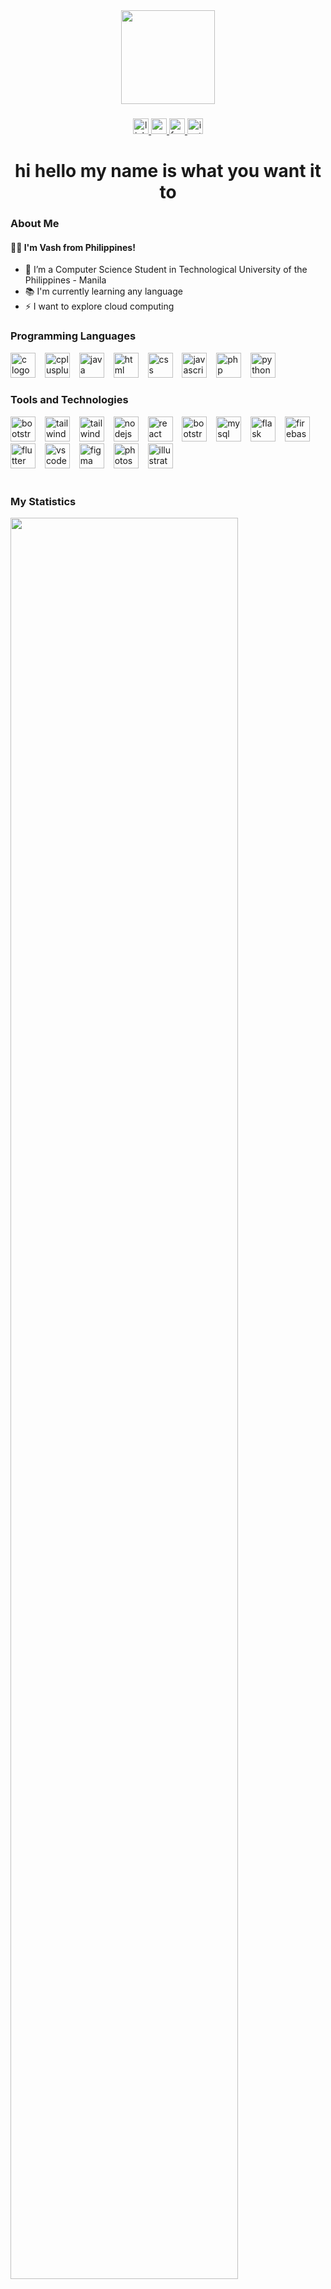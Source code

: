 <div align="center">
  <img height="150" src="https://i.pinimg.com/originals/75/d1/40/75d14065f31a2cae5d809a3b0872775b.png"  />
</div>

###

<div align="center">
  <a href="https://www.linkedin.com/in/vashti-karmelli-c/" target="_blank">
    <img src="https://img.shields.io/static/v1?message=LinkedIn&logo=linkedin&label=&color=0077B5&logoColor=white&labelColor=&style=for-the-badge" height="25" alt="linkedin logo"  />
  </a>
  <a href="https://mail.google.com/mail/u/?authuser=camuvashtikarmelli@gmail.com" target="_blank">
    <img src="https://img.shields.io/static/v1?message=Gmail&logo=gmail&label=&color=D14836&logoColor=white&labelColor=&style=for-the-badge" height="25" alt="gmail logo"  />
  </a>
  <a href="https://www.facebook.com/vashti.karmelli16" target="_blank">
    <img src="https://img.shields.io/static/v1?message=Facebook&logo=facebook&label=&color=1877F2&logoColor=white&labelColor=&style=for-the-badge" height="25" alt="facebook logo"  />
  </a>
  <a href="https://www.instagram.com/vsht_krmll/" target="_blank">
    <img src="https://img.shields.io/static/v1?message=Instagram&logo=instagram&label=&color=E4405F&logoColor=white&labelColor=&style=for-the-badge" height="25" alt="instagram logo"  />
  </a>
</div>


###

<h1 align="center">hi hello my name is what you want it to</h1>

### About Me

#### 👩‍💻 I'm Vash from Philippines!
- 🔭 I’m a Computer Science Student in Technological University of the Philippines - Manila
- 📚 I'm currently learning any language
- ⚡ I want to explore cloud computing</p>

###

### Programming Languages

<div align="left">
  <img src="https://skillicons.dev/icons?i=c" height="40" alt="c logo" title="C"/>
  <img width="7" />
  <img src="https://skillicons.dev/icons?i=cpp" height="40" alt="cplusplus logo" title="C++"/>
  <img width="7" />
  <img src="https://skillicons.dev/icons?i=java&theme=light" height="40" alt="java logo" title="Java"/>
  <img width="7" />
  <img src="https://skillicons.dev/icons?i=html" height="40" alt="html logo" title="HTML"/>
  <img width="7" />
  <img src="https://skillicons.dev/icons?i=css&theme=light" height="40" alt="css logo" title="CSS"/>
  <img width="7" />
  <img src="https://skillicons.dev/icons?i=javascript&theme=light" height="40" alt="javascript logo" title="JavaScript"/>
  <img width="7" />
  <img src="https://skillicons.dev/icons?i=php&theme=light" height="40" alt="php logo" title="PHP"/>
  <img width="7" />
  <img src="https://skillicons.dev/icons?i=python&theme=light" height="40" alt="python logo" title="Python"/>
  <img width="7" />
</div>

### Tools and Technologies

<div align="left">
  <img src="https://skillicons.dev/icons?i=bootstrap&theme=light" height="40" alt="bootstrap logo" title="Bootstrap"/>
  <img width="7" />
  <img src="https://skillicons.dev/icons?i=tailwind&theme=light" height="40" alt="tailwind logo" title="Tailwind CSS"/>
  <img width="7" />
  <img src="https://skillicons.dev/icons?i=sass&theme=light" height="40" alt="tailwind logo" title="SASS"/>
  <img width="7" />
  <img src="https://skillicons.dev/icons?i=nodejs&theme=light" height="40" alt="nodejs logo" title="Node.js"/>
  <img width="7" />
  <img src="https://skillicons.dev/icons?i=react&theme=light" height="40" alt="react logo" title="React.js"/>
  <img width="7" />
  <img src="https://skillicons.dev/icons?i=laravel&theme=light" height="40" alt="bootstrap logo" title="Bootstrap"/>
  <img width="7" />
  <img src="https://skillicons.dev/icons?i=mysql&theme=light" height="40" alt="mysql logo" title="MySQL"/>
  <img width="7" />
  <img src="https://skillicons.dev/icons?i=flask&theme=light" height="40" alt="flask logo" title="Flask"/>
  <img width="7" />
  <img src="https://skillicons.dev/icons?i=firebase&theme=light" height="40" alt="firebase logo" title="Firebase"/>
  <img width="7" />
  <img src="https://skillicons.dev/icons?i=flutter&theme=light" height="40" alt="flutter logo" title="Flutter"/>
  <img width="7" />
  <img src="https://skillicons.dev/icons?i=vscode&theme=light" height="40" alt="vscode logo" title="VS Code"/>
  <img width="7" />
  <img src="https://skillicons.dev/icons?i=figma&theme=light" height="40" alt="figma logo" title="Figma"/>
  <img width="7" />
  <img src="https://skillicons.dev/icons?i=ps&theme=light" height="40" alt="photoshop logo" title="Photoshop"/>
  <img width="7" />
  <img src="https://skillicons.dev/icons?i=ai&theme=light" height="40" alt="illustrator logo" title="Illustrator"/>
</div>

<br> 

### My Statistics
<div align="left">
    <img src="http://github-profile-summary-cards.vercel.app/api/cards/profile-details?username=vcarmelli&theme=nord_bright" width="85%" height="auto" style="display: inline;" />
</div>

<div align="left" >
  <img src="http://github-profile-summary-cards.vercel.app/api/cards/stats?username=vcarmelli&theme=nord_bright" alt="vcarmelli" style="display: inline;" />
  <img src="https://github-readme-stats.vercel.app/api/top-langs?username=vcarmelli&show_icons=true&border_radius=15&locale=en&layout=compact"  style="display: inline;" height="195" />
</div>

<div align="left">
  <img align="center" src="https://streak-stats.demolab.com?user=Vcarmelli&locale=en&mode=daily&theme=light&hide_border=false&border_radius=15&order=3" width="60%" />
</div>


